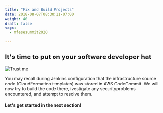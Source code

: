 ```yaml
---
title: "Fix and Build Projects"
date: 2018-08-07T08:30:11-07:00
weight: 40
draft: false
tags:
  - mfesesummit2020
  
---
```


## It's time to put on your software developer hat

![Trust me](/images/mfe/trustme.jpg?classes=border,shadow)

You may recall during Jenkins configuration that the infrastructure source code (CloudFormation templates) was stored in AWS CodeCommit.  We will now try to build the code there, ivestigate any securityproblems encountered, and attempt to resolve them.

#### Let's get started in the next section!
